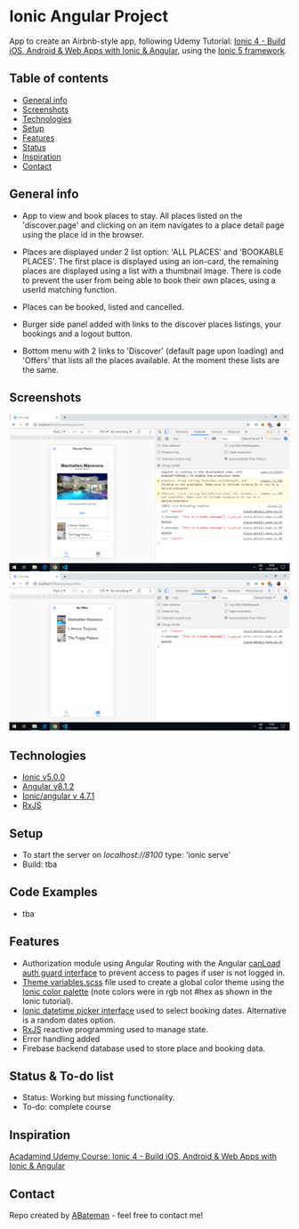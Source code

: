 # Ionic Angular Project

App to create an Airbnb-style app, following Udemy Tutorial: [Ionic 4 - Build iOS, Android & Web Apps with Ionic & Angular](https://www.udemy.com/ionic-2-the-practical-guide-to-building-ios-android-apps/), using the [Ionic 5 framework](https://ionicframework.com/docs).

## Table of contents

* [General info](#general-info)
* [Screenshots](#screenshots)
* [Technologies](#technologies)
* [Setup](#setup)
* [Features](#features)
* [Status](#status)
* [Inspiration](#inspiration)
* [Contact](#contact)

## General info

* App to view and book places to stay. All places listed on the 'discover.page' and clicking on an item navigates to a place detail page using the place id in the browser.

* Places are displayed under 2 list option: 'ALL PLACES' and 'BOOKABLE PLACES'. The first place is displayed using an ion-card, the remaining places are displayed using a list with a thumbnail image. There is code to prevent the user from being able to book their own places, using a userId matching function.

* Places can be booked, listed and cancelled.

* Burger side panel added with links to the discover places listings, your bookings and a logout button.

* Bottom menu with 2 links to 'Discover' (default page upon loading) and 'Offers' that lists all the places available. At the moment these lists are the same.

## Screenshots

![page](./img/discover-places-page.png)
![page](./img/offers-page.png)

## Technologies

* [Ionic v5.0.0](https://ionicframework.com/)
* [Angular v8.1.2](https://angular.io/)
* [Ionic/angular v 4.7.1](https://ionicframework.com/)
* [RxJS](https://angular.io/guide/rx-library)

## Setup

* To start the server on _localhost://8100_ type: 'ionic serve'
* Build: tba

## Code Examples

* tba

## Features

* Authorization module using Angular Routing with the Angular [canLoad auth guard interface](https://angular.io/api/router/CanLoad) to prevent access to pages if user is not logged in.
* [Theme variables.scss](https://ionicframework.com/docs/theming/css-variables) file used to create a global color theme using the [Ionic color palette](https://ionicframework.com/docs/theming/color-generator) (note colors were in rgb not #hex as shown in the Ionic tutorial).
* [Ionic datetime picker interface](https://ionicframework.com/docs/api/datetime) used to select booking dates. Alternative is a random dates option.
* [RxJS](https://angular.io/guide/rx-library) reactive programming used to manage state.
* Error handling added
* Firebase backend database used to store place and booking data.

## Status & To-do list

* Status: Working but missing functionality.
* To-do: complete course

## Inspiration

[Acadamind Udemy Course: Ionic 4 - Build iOS, Android & Web Apps with Ionic & Angular](https://www.udemy.com/ionic-2-the-practical-guide-to-building-ios-android-apps/)

## Contact

Repo created by [ABateman](https://www.andrewbateman.org) - feel free to contact me!
